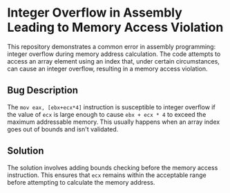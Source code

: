 # Integer Overflow in Assembly Leading to Memory Access Violation

This repository demonstrates a common error in assembly programming: integer overflow during memory address calculation.  The code attempts to access an array element using an index that, under certain circumstances, can cause an integer overflow, resulting in a memory access violation.

## Bug Description
The `mov eax, [ebx+ecx*4]` instruction is susceptible to integer overflow if the value of `ecx` is large enough to cause `ebx + ecx * 4` to exceed the maximum addressable memory. This usually happens when an array index goes out of bounds and isn't validated.

## Solution
The solution involves adding bounds checking before the memory access instruction.  This ensures that `ecx` remains within the acceptable range before attempting to calculate the memory address.